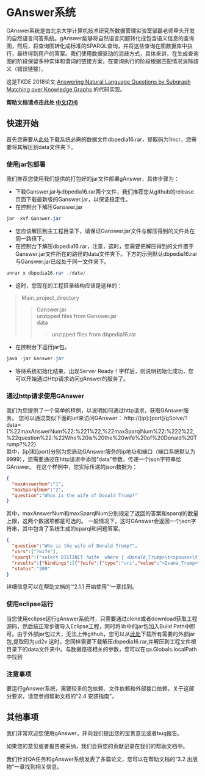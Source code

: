 # GAnswer系统

GAnswer系统是由北京大学计算机技术研究所数据管理实验室邹磊老师牵头开发的自然语言问答系统。gAnswer能够将自然语言问题转化成包含语义信息的查询图，然后，将查询图转化成标准的SPARQL查询，并将这些查询在图数据库中执行，最终得到用户的答案。我们使用数据驱动的消歧方式，具体来讲，在生成查询图的阶段保留多种实体和谓词的链接方案，在查询执行的阶段根据匹配情况消除歧义（错误链接）。

这是TKDE 2018论文 [Answering Natural Language Questions by Subgraph Matching over Knowledge Graphs](docs/TKDE18_gAnswer.pdf) 的代码实现。

**帮助文档请点击此处 [中文(ZH)](docs/gAnswer_help.pdf)**

## 快速开始
首先您需要从[此处](https://pan.baidu.com/s/1LHGO0cU5et5o5nQWc3UvVg)下载系统必需的数据文件dbpedia16.rar，提取码为1mcr，您需要将其解压到data文件夹下。

### 使用jar包部署
我们推荐您使用我们提供的打包好的jar文件部署gAnswer，具体步骤为：

- 下载Ganswer.jar与dbpedia16.rar两个文件，我们推荐您从github的release页面下载最新版的Ganswer.jar，以保证稳定性。
- 在控制台下解压Ganswer.jar
```java
jar -xvf Ganswer.jar
```
- 您应该解压到主工程目录下，请保证Ganswer.jar文件与解压得到的文件处在同一路径下。
- 在控制台下解压dbpedia16.rar，注意，这时，您需要把解压得到的文件置于Ganswer.jar文件所在的路径的data文件夹下。下方的示例默认dbpedia16.rar与Ganswer.jar已经处于同一文件夹下。
```java
unrar x dbpedia16.rar ./data/
```
- 这时，您现在的工程目录结构应该是这样的：
>Main_project_directory
>>Ganswer.jar<br />
>>unzipped files from Ganswer.jar<br />
>>data
>>>unzipped files from dbpedia16.rar<br />
- 在控制台下运行jar包。
```java
java -jar Ganswer.jar
```
- 等待系统初始化结束，出现Server Ready！字样后，则说明初始化成功，您可以开始通过Http请求访问gAnswer的服务了。

### 通过http请求使用GAnswer
我们为您提供了一个简单的样例，以说明如何通过http请求，获取GAnswer服务。
您可以通过类似下面的url来访问GAnswer：
http://[ip]:[port]/gSolve/?data={%22maxAnswerNum%22:%221%22,%22maxSparqlNum%22:%222%22,%22question%22:%22Who%20is%20the%20wife%20of%20Donald%20Trump?%22}
<br />其中，[ip]和[port]分别为您启动GAnswer服务的ip地址和端口（端口系统默认为9999），您需要通过在http请求中添加“data”参数，传递一个json字符串给GAnswer。
在这个样例中，您实际传递的json数据为：
```json
{
  "maxAnswerNum":"1",
  "maxSparqlNum":"2",
  "question":"Whos is the wife of Donald Trump?"
}
```
其中，maxAnswerNum和maxSparqlNum分别规定了返回的答案和sparql的数量上限，这两个数据项都是可选的。
一般情况下，这时GAnswer会返回一个json字符串，其中包含了系统生成的sparql和问题答案。
```json
{
  "question":"Who is the wife of Donald Trump?",
  "vars":["?wife"],
  "sparql":["select DISTINCT ?wife  where { <Donald_Trump>\t<spouse>\t?wife. } LIMIT 1","select DISTINCT ?wife  where { ?wife\t<spouse>\t<Donald_Trump>. } LIMIT 1"],
  "results":{"bindings":[{"?wife":{"type":"uri","value":"<Ivana_Trump>"}}]},
  "status":"200"
}
```
详细信息可以在帮助文档的‘“2.1.1 开始使用”’一章找到。



### 使用eclipse运行
当您使用eclipse运行gAnswer系统时，只需要通过clone或者download获取工程源码，然后按正常步骤导入Eclipse工程，同时将lib中的jar包加入Build Path中即可。由于外部jar包过大，无法上传github，您可以从[此处](https://pan.baidu.com/s/1ZfdKDtuE6PLby1koEs6aFg)下载所有需要的外部jar包,提取码为ud2v
这时，您同样需要下载解压dbpedia16.rar,并解压到工程文件根目录下的data文件夹中。与数据路径相关的参数，您可以在qa.Globals.localPath中找到

### 注意事项
要运行gAnswer系统，需要较多的包依赖、文件依赖和外部接口依赖，关于这部分要求，请您参阅帮助文档的“2.4 安装指南”。

## 其他事项

我们非常欢迎您使用gAnswer，并向我们提出您的宝贵意见或者bug报告。

如果您的意见或者报告被采纳，我们会将您的贡献记录在我们的帮助文档中。

我们针对QA任务和gAnswer系统发表了多篇论文，您可以在帮助文档的“3.2 出版物”一章找到相关信息。


